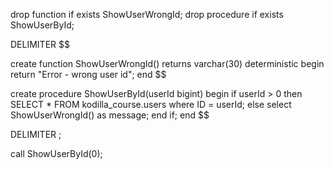 drop function if exists ShowUserWrongId;
drop procedure if exists ShowUserById;

DELIMITER $$

create function ShowUserWrongId() returns varchar(30) deterministic
	begin
		return "Error - wrong user id";
	end $$

create procedure ShowUserById(userId bigint)
	begin
		if userId > 0 then
			SELECT * FROM kodilla_course.users where ID = userId;
		else
			select ShowUserWrongId() as message;
		end if;
	end $$
    
DELIMITER ;

call ShowUserById(0);
